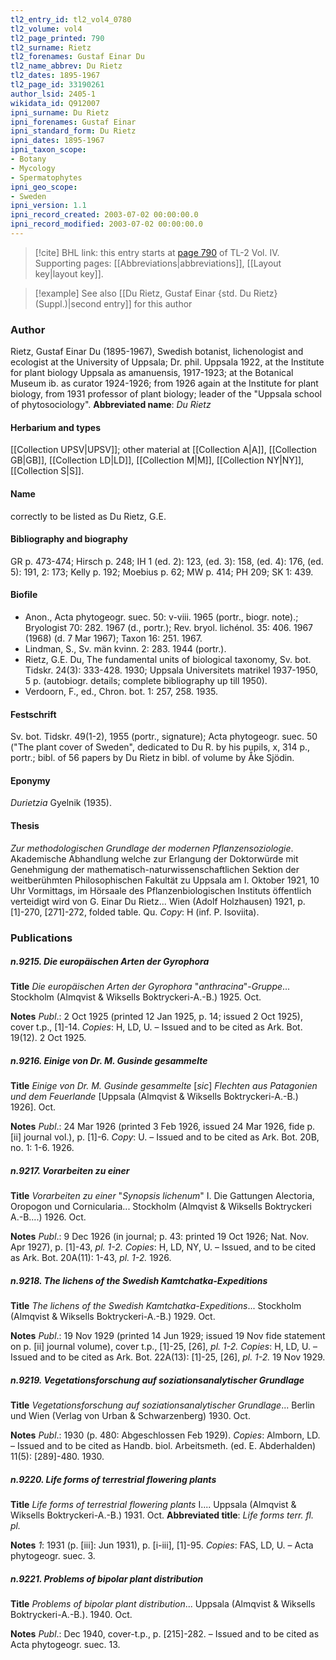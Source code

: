 ```yaml
---
tl2_entry_id: tl2_vol4_0780
tl2_volume: vol4
tl2_page_printed: 790
tl2_surname: Rietz
tl2_forenames: Gustaf Einar Du
tl2_name_abbrev: Du Rietz
tl2_dates: 1895-1967
tl2_page_id: 33190261
author_lsid: 2405-1
wikidata_id: Q912007
ipni_surname: Du Rietz
ipni_forenames: Gustaf Einar
ipni_standard_form: Du Rietz
ipni_dates: 1895-1967
ipni_taxon_scope: 
- Botany
- Mycology
- Spermatophytes
ipni_geo_scope: 
- Sweden
ipni_version: 1.1
ipni_record_created: 2003-07-02 00:00:00.0
ipni_record_modified: 2003-07-02 00:00:00.0
---
```



> [!cite] BHL link: this entry starts at [page 790](https://www.biodiversitylibrary.org/page/33190261) of TL-2 Vol. IV.
> Supporting pages: [[Abbreviations|abbreviations]], [[Layout key|layout key]].

> [!example] See also [[Du Rietz, Gustaf Einar {std. Du Rietz} (Suppl.)|second entry]] for this author

### Author

Rietz, Gustaf Einar Du (1895-1967), Swedish botanist, lichenologist and ecologist at the University of Uppsala; Dr. phil. Uppsala 1922, at the Institute for plant biology Uppsala as amanuensis, 1917-1923; at the Botanical Museum ib. as curator 1924-1926; from 1926 again at the Institute for plant biology, from 1931 professor of plant biology; leader of the "Uppsala school of phytosociology". 
**Abbreviated name**: *Du Rietz*

#### Herbarium and types

[[Collection UPSV|UPSV]]; other material at [[Collection A|A]], [[Collection GB|GB]], [[Collection LD|LD]], [[Collection M|M]], [[Collection NY|NY]], [[Collection S|S]].

#### Name

correctly to be listed as Du Rietz, G.E.

#### Bibliography and biography

GR p. 473-474; Hirsch p. 248; IH 1 (ed. 2): 123, (ed. 3): 158, (ed. 4): 176, (ed. 5): 191, 2: 173; Kelly p. 192; Moebius p. 62; MW p. 414; PH 209; SK 1: 439.

#### Biofile

- Anon., Acta phytogeogr. suec. 50: v-viii. 1965 (portr., biogr. note).; Bryologist 70: 282. 1967 (d., portr.); Rev. bryol. lichénol. 35: 406. 1967 (1968) (d. 7 Mar 1967); Taxon 16: 251. 1967.
- Lindman, S., Sv. män kvinn. 2: 283. 1944 (portr.).
- Rietz, G.E. Du, The fundamental units of biological taxonomy, Sv. bot. Tidskr. 24(3): 333-428. 1930; Uppsala Universitets matrikel 1937-1950, 5 p. (autobiogr. details; complete bibliography up till 1950).
- Verdoorn, F., ed., Chron. bot. 1: 257, 258. 1935.

#### Festschrift

Sv. bot. Tidskr. 49(1-2), 1955 (portr., signature); Acta phytogeogr. suec. 50 ("The plant cover of Sweden", dedicated to Du R. by his pupils, x, 314 p., portr.; bibl. of 56 papers by Du Rietz in bibl. of volume by Åke Sjödin.

#### Eponymy

*Durietzia* Gyelnik (1935).

#### Thesis

*Zur methodologischen Grundlage der modernen Pflanzensoziologie*. Akademische Abhandlung welche zur Erlangung der Doktorwürde mit Genehmigung der mathematisch-naturwissenschaftlichen Sektion der weitberühmten Philosophischen Fakultät zu Uppsala am I. Oktober 1921, 10 Uhr Vormittags, im Hörsaale des Pflanzenbiologischen Instituts öffentlich verteidigt wird von G. Einar Du Rietz... Wien (Adolf Holzhausen) 1921, p. \[1\]-270, \[271\]-272, folded table. Qu. *Copy*: H (inf. P. Isoviita).

### Publications

##### n.9215. Die europäischen Arten der Gyrophora

**Title**
*Die europäischen Arten der Gyrophora* "*anthracina*"-*Gruppe*... Stockholm (Almqvist & Wiksells Boktryckeri-A.-B.) 1925. Oct.

**Notes**
*Publ*.: 2 Oct 1925 (printed 12 Jan 1925, p. 14; issued 2 Oct 1925), cover t.p., \[1\]-14.
*Copies*: H, LD, U. – Issued and to be cited as Ark. Bot. 19(12). 2 Oct 1925.

##### n.9216. Einige von Dr. M. Gusinde gesammelte

**Title**
*Einige von Dr. M. Gusinde gesammelte* \[*sic*\] *Flechten aus Patagonien und dem Feuerlande* \[Uppsala (Almqvist & Wiksells Boktryckeri-A.-B.) 1926\]. Oct.

**Notes**
*Publ*.: 24 Mar 1926 (printed 3 Feb 1926, issued 24 Mar 1926, fide p. \[ii\] journal vol.), p.
\[1\]-6. *Copy*: U. – Issued and to be cited as Ark. Bot. 20B, no. 1: 1-6. 1926.

##### n.9217. Vorarbeiten zu einer

**Title**
*Vorarbeiten zu einer* "*Synopsis lichenum*" I. Die Gattungen Alectoria, Oropogon und Cornicularia... Stockholm (Almqvist & Wiksells Boktryckeri A.-B....) 1926. Oct.

**Notes**
*Publ*.: 9 Dec 1926 (in journal; p. 43: printed 19 Oct 1926; Nat. Nov. Apr 1927), p. \[1\]-43, *pl. 1-2. Copies*: H, LD, NY, U. – Issued, and to be cited as Ark. Bot. 20A(11): 1-43, *pl. 1-2.* 1926.

##### n.9218. The lichens of the Swedish Kamtchatka-Expeditions

**Title**
*The lichens of the Swedish Kamtchatka-Expeditions*... Stockholm (Almqvist & Wiksells Boktryckeri-A.-B.) 1929. Oct.

**Notes**
*Publ*.: 19 Nov 1929 (printed 14 Jun 1929; issued 19 Nov fide statement on p. \[ii\] journal volume), cover t.p., \[1\]-25, \[26\], *pl. 1-2. Copies*: H, LD, U. – Issued and to be cited as Ark. Bot. 22A(13): \[1\]-25, \[26\], *pl. 1-2.* 19 Nov 1929.

##### n.9219. Vegetationsforschung auf soziationsanalytischer Grundlage

**Title**
*Vegetationsforschung auf soziationsanalytischer Grundlage*... Berlin und Wien (Verlag von Urban & Schwarzenberg) 1930. Oct.

**Notes**
*Publ*.: 1930 (p. 480: Abgeschlossen Feb 1929). *Copies*: Almborn, LD. – Issued and to be cited as Handb. biol. Arbeitsmeth. (ed. E. Abderhalden) 11(5): \[289\]-480. 1930.

##### n.9220. Life forms of terrestrial flowering plants

**Title**
*Life forms of terrestrial flowering plants* I.... Uppsala (Almqvist & Wiksells Boktryckeri-A.-B.) 1931. Oct.
**Abbreviated title**: *Life forms terr. fl. pl.*

**Notes**
*1*: 1931 (p. \[iii\]: Jun 1931), p. \[i-iii\], \[1\]-95. *Copies*: FAS, LD, U. – Acta phytogeogr. suec. 3.

##### n.9221. Problems of bipolar plant distribution

**Title**
*Problems of bipolar plant distribution*... Uppsala (Almqvist & Wiksells Boktryckeri-A.-B.). 1940. Oct.

**Notes**
*Publ*.: Dec 1940, cover-t.p., p. \[215\]-282. – Issued and to be cited as Acta phytogeogr. suec. 13.

